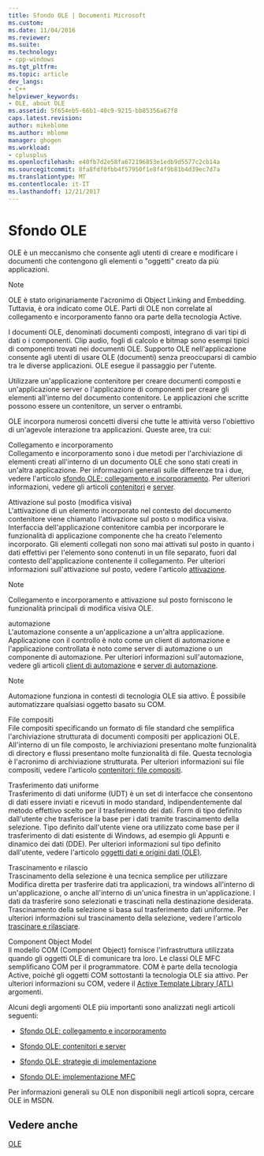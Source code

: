 ```yaml
---
title: Sfondo OLE | Documenti Microsoft
ms.custom: 
ms.date: 11/04/2016
ms.reviewer: 
ms.suite: 
ms.technology:
- cpp-windows
ms.tgt_pltfrm: 
ms.topic: article
dev_langs:
- C++
helpviewer_keywords:
- OLE, about OLE
ms.assetid: 5f654eb5-66b1-40c9-9215-bb85356a67f8
caps.latest.revision: 
author: mikeblome
ms.author: mblome
manager: ghogen
ms.workload:
- cplusplus
ms.openlocfilehash: e40fb7d2e58fa672196853e1edb9d5577c2cb14a
ms.sourcegitcommit: 8fa8fdf0fbb4f57950f1e8f4f9b81b4d39ec7d7a
ms.translationtype: MT
ms.contentlocale: it-IT
ms.lasthandoff: 12/21/2017
---
```

# <a name="ole-background"></a>Sfondo OLE
OLE è un meccanismo che consente agli utenti di creare e modificare i documenti che contengono gli elementi o "oggetti" creato da più applicazioni.  
  
> [!NOTE]
>  OLE è stato originariamente l'acronimo di Object Linking and Embedding. Tuttavia, è ora indicato come OLE. Parti di OLE non correlate al collegamento e incorporamento fanno ora parte della tecnologia Active.  
  
 I documenti OLE, denominati documenti composti, integrano di vari tipi di dati o i componenti. Clip audio, fogli di calcolo e bitmap sono esempi tipici di componenti trovati nei documenti OLE. Supporto OLE nell'applicazione consente agli utenti di usare OLE (documenti) senza preoccuparsi di cambio tra le diverse applicazioni. OLE esegue il passaggio per l'utente.  
  
 Utilizzare un'applicazione contenitore per creare documenti composti e un'applicazione server o l'applicazione di componenti per creare gli elementi all'interno del documento contenitore. Le applicazioni che scritte possono essere un contenitore, un server o entrambi.  
  
 OLE incorpora numerosi concetti diversi che tutte le attività verso l'obiettivo di un'agevole interazione tra applicazioni. Queste aree, tra cui:  
  
 Collegamento e incorporamento  
 Collegamento e incorporamento sono i due metodi per l'archiviazione di elementi creati all'interno di un documento OLE che sono stati creati in un'altra applicazione. Per informazioni generali sulle differenze tra i due, vedere l'articolo [sfondo OLE: collegamento e incorporamento](../mfc/ole-background-linking-and-embedding.md). Per ulteriori informazioni, vedere gli articoli [contenitori](../mfc/containers.md) e [server](../mfc/servers.md).  
  
 Attivazione sul posto (modifica visiva)  
 L'attivazione di un elemento incorporato nel contesto del documento contenitore viene chiamato l'attivazione sul posto o modifica visiva. Interfaccia dell'applicazione contenitore cambia per incorporare le funzionalità di applicazione componente che ha creato l'elemento incorporato. Gli elementi collegati non sono mai attivati sul posto in quanto i dati effettivi per l'elemento sono contenuti in un file separato, fuori dal contesto dell'applicazione contenente il collegamento. Per ulteriori informazioni sull'attivazione sul posto, vedere l'articolo [attivazione](../mfc/activation-cpp.md).  
  
> [!NOTE]
>  Collegamento e incorporamento e attivazione sul posto forniscono le funzionalità principali di modifica visiva OLE.  
  
 automazione  
 L'automazione consente a un'applicazione a un'altra applicazione. Applicazione con il controllo è noto come un client di automazione e l'applicazione controllata è noto come server di automazione o un componente di automazione. Per ulteriori informazioni sull'automazione, vedere gli articoli [client di automazione](../mfc/automation-clients.md) e [server di automazione](../mfc/automation-servers.md).  
  
> [!NOTE]
>  Automazione funziona in contesti di tecnologia OLE sia attivo. È possibile automatizzare qualsiasi oggetto basato su COM.  
  
 File compositi  
 File compositi specificando un formato di file standard che semplifica l'archiviazione strutturata di documenti compositi per applicazioni OLE. All'interno di un file composto, le archiviazioni presentano molte funzionalità di directory e flussi presentano molte funzionalità di file. Questa tecnologia è l'acronimo di archiviazione strutturata. Per ulteriori informazioni sui file compositi, vedere l'articolo [contenitori: file compositi](../mfc/containers-compound-files.md).  
  
 Trasferimento dati uniforme  
 Trasferimento di dati uniforme (UDT) è un set di interfacce che consentono di dati essere inviati e ricevuti in modo standard, indipendentemente dal metodo effettivo scelto per il trasferimento dei dati. Form di tipo definito dall'utente che trasferisce la base per i dati tramite trascinamento della selezione. Tipo definito dall'utente viene ora utilizzato come base per il trasferimento di dati esistente di Windows, ad esempio gli Appunti e dinamico dei dati (DDE). Per ulteriori informazioni sul tipo definito dall'utente, vedere l'articolo [oggetti dati e origini dati (OLE)](../mfc/data-objects-and-data-sources-ole.md).  
  
 Trascinamento e rilascio  
 Trascinamento della selezione è una tecnica semplice per utilizzare Modifica diretta per trasferire dati tra applicazioni, tra windows all'interno di un'applicazione, o anche all'interno di un'unica finestra in un'applicazione. I dati da trasferire sono selezionati e trascinati nella destinazione desiderata. Trascinamento della selezione si basa sul trasferimento dati uniforme. Per ulteriori informazioni sul trascinamento della selezione, vedere l'articolo [trascinare e rilasciare](../mfc/drag-and-drop-ole.md).  
  
 Component Object Model  
 Il modello COM (Component Object) fornisce l'infrastruttura utilizzata quando gli oggetti OLE di comunicare tra loro. Le classi OLE MFC semplificano COM per il programmatore. COM è parte della tecnologia Active, poiché gli oggetti COM sottostanti la tecnologia OLE sia attivo. Per ulteriori informazioni su COM, vedere il [Active Template Library (ATL)](../atl/active-template-library-atl-concepts.md) argomenti.  
  
 Alcuni degli argomenti OLE più importanti sono analizzati negli articoli seguenti:  
  
-   [Sfondo OLE: collegamento e incorporamento](../mfc/ole-background-linking-and-embedding.md)  
  
-   [Sfondo OLE: contenitori e server](../mfc/ole-background-containers-and-servers.md)  
  
-   [Sfondo OLE: strategie di implementazione](../mfc/ole-background-implementation-strategies.md)  
  
-   [Sfondo OLE: implementazione MFC](../mfc/ole-background-mfc-implementation.md)  
  
 Per informazioni generali su OLE non disponibili negli articoli sopra, cercare OLE in MSDN.  
  
## <a name="see-also"></a>Vedere anche  
 [OLE](../mfc/ole-in-mfc.md)

